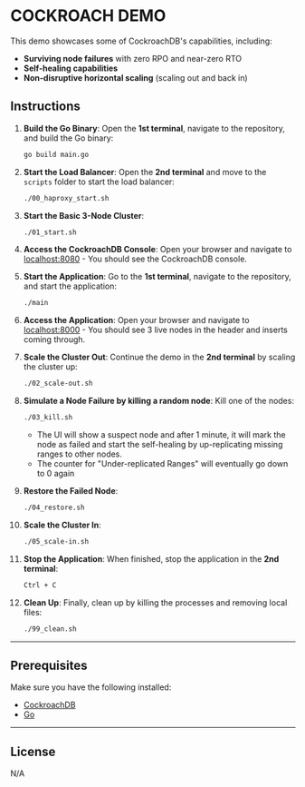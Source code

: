 
# COCKROACH DEMO

This demo showcases some of CockroachDB's capabilities, including:

- **Surviving node failures** with zero RPO and near-zero RTO
- **Self-healing capabilities**
- **Non-disruptive horizontal scaling** (scaling out and back in)


## Instructions

1. **Build the Go Binary**:
   Open the **1st terminal**, navigate to the repository, and build the Go binary:
   ```bash
   go build main.go
   ```

2. **Start the Load Balancer**:
   Open the **2nd terminal** and move to the `scripts` folder to start the load balancer:
   ```bash
   ./00_haproxy_start.sh
   ```

3. **Start the Basic 3-Node Cluster**:
   ```bash
   ./01_start.sh
   ```

4. **Access the CockroachDB Console**:
   Open your browser and navigate to [localhost:8080](http://localhost:8080) - You should see the CockroachDB console.

5. **Start the Application**:
   Go to the **1st terminal**, navigate to the repository, and start the application:
   ```bash
   ./main
   ```

6. **Access the Application**:
   Open your browser and navigate to [localhost:8000](http://localhost:8000) - You should see 3 live nodes in the header and inserts coming through.

7. **Scale the Cluster Out**:
   Continue the demo in the **2nd terminal** by scaling the cluster up:
   ```bash
   ./02_scale-out.sh
   ```

8. **Simulate a Node Failure by killing a random node**:
   Kill one of the nodes:
   ```bash
   ./03_kill.sh
   ```
   - The UI will show a suspect node and after 1 minute, it will mark the node as failed and start the self-healing by up-replicating missing ranges to other nodes.
   - The counter for "Under-replicated Ranges" will eventually go down to 0 again

9. **Restore the Failed Node**:
   ```bash
   ./04_restore.sh
   ```

10. **Scale the Cluster In**:
    ```bash
    ./05_scale-in.sh
    ```

11. **Stop the Application**:
    When finished, stop the application in the **2nd terminal**:
    ```bash
    Ctrl + C
    ```

12. **Clean Up**:
    Finally, clean up by killing the processes and removing local files:
    ```bash
    ./99_clean.sh
    ```

---

## Prerequisites

Make sure you have the following installed:

- [CockroachDB](https://www.cockroachlabs.com/docs/stable/install-cockroachdb.html)
- [Go](https://golang.org/doc/install)

---

## License

N/A
